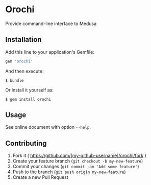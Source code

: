 # Orochi

Provide command-line interface to Medusa

## Installation

Add this line to your application's Gemfile:

```ruby
gem 'orochi'
```

And then execute:

    $ bundle

Or install it yourself as:

    $ gem install orochi

## Usage

See online document with option `--help`.

## Contributing

1. Fork it ( https://github.com/[my-github-username]/orochi/fork )
2. Create your feature branch (`git checkout -b my-new-feature`)
3. Commit your changes (`git commit -am 'Add some feature'`)
4. Push to the branch (`git push origin my-new-feature`)
5. Create a new Pull Request